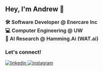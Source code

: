 ## Hey, I'm Andrew 👋  
<p style="font-weight: 600; font-size: 16px;">
    🛠️ Software Developer @ Enercare Inc <br>
    💻 Computer Engineering @ UW <br>
    🧠 AI Research @ Hamming.Ai (WAT.ai)
</p>



### Let's connect!
<div>
<a href="https://www.linkedin.com/in/hyojaek/" target="_blank">
<img src=https://img.shields.io/badge/linkedin-%2300acee.svg?color=405DE6&style=for-the-badge&logo=linkedin&logoColor=white alt=linkedin style="margin-bottom: 5px;" />
</a>
<a href="https://instagram.com/hyojaek03" target="_blank">
<img src=https://img.shields.io/badge/instagram-%ff5851db.svg?color=C13584&style=for-the-badge&logo=instagram&logoColor=white alt=instagram style="margin-bottom: 5px;" />
</a>
</div>
